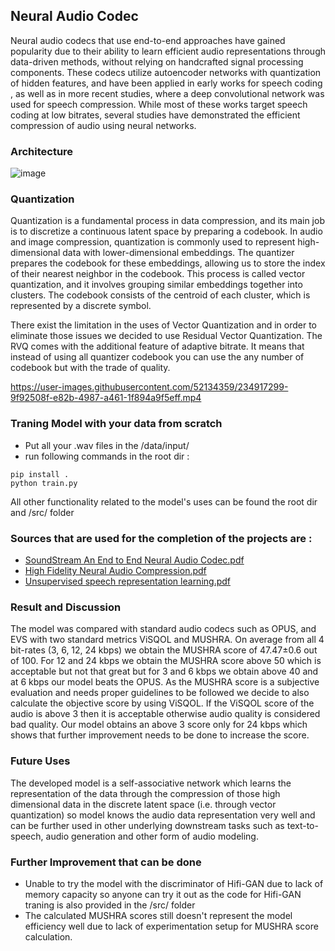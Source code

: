 ## Neural Audio Codec
Neural audio codecs that use end-to-end approaches have gained popularity due to their
ability to learn efficient audio representations through data-driven methods, without relying
on handcrafted signal processing components. These codecs utilize autoencoder networks
with quantization of hidden features, and have been applied in early works for speech coding
, as well as in more recent studies, where a deep convolutional network was used for
speech compression. While most of these works target speech coding at low bitrates,
several studies have demonstrated the efficient compression of audio using neural networks.

### Architecture
![image](https://user-images.githubusercontent.com/52134359/234917869-ae54487f-12fb-491a-8a14-48cec4d00aee.png)

### Quantization
Quantization is a fundamental process in data compression, and its main job is to discretize a continuous latent space by preparing a codebook. In audio and image compression,
quantization is commonly used to represent high-dimensional data with lower-dimensional
embeddings. The quantizer prepares the codebook for these 
embeddings, allowing us to store
the index of their nearest neighbor in the codebook. This process is called vector quantization, and it involves grouping similar embeddings together into clusters. The codebook
consists of the centroid of each cluster, which is represented by a discrete symbol.

There exist the limitation in the uses of Vector Quantization and in order to eliminate those issues we decided to use Residual Vector Quantization. The RVQ comes with the additional feature of adaptive bitrate. It means that
instead of using all quantizer codebook you can use the any number of codebook but with the trade of quality.

https://user-images.githubusercontent.com/52134359/234917299-9f92508f-e82b-4987-a461-1f894a9f5eff.mp4

### Traning Model with your data from scratch
* Put all your .wav files in the /data/input/
* run following commands in the root dir :
```
pip install .
python train.py
```

All other functionality related to the model's uses can be found the root dir and /src/ folder

### Sources that are used for the completion of the projects are :
* [SoundStream An End to End Neural Audio Codec.pdf](https://github.com/AchyutBurlakoti/Neural-Audio-Compression/files/11345797/SoundStream.An.End.to.End.Neural.Audio.Codec.pdf)
* [High Fidelity Neural Audio Compression.pdf](https://github.com/AchyutBurlakoti/Neural-Audio-Compression/files/11345808/High.Fidelity.Neural.Audio.Compression.pdf)
* [Unsupervised speech representation learning.pdf](https://github.com/AchyutBurlakoti/Neural-Audio-Compression/files/11345811/Unsupervised.speech.representation.learning.pdf)

### Result and Discussion

The model was compared with standard audio codecs such as OPUS, and EVS with two
standard metrics ViSQOL and MUSHRA.
On average from all 4 bit-rates (3, 6, 12, 24 kbps) we obtain the MUSHRA score of 47.47±0.6
out of 100. For 12 and 24 kbps we obtain the MUSHRA score above 50 which is acceptable
but not that great but for 3 and 6 kbps we obtain above 40 and at 6 kbps our model beats
the OPUS. As the MUSHRA score is a subjective evaluation and needs proper guidelines to
be followed we decide to also calculate the objective score by using ViSQOL. If the ViSQOL
score of the audio is above 3 then it is acceptable otherwise audio quality is considered bad
quality. Our model obtains an above 3 score only for 24 kbps which shows that further
improvement needs to be done to increase the score.

### Future Uses

The developed model is a self-associative network which learns the representation of the data through the compression of those high dimensional data in the discrete latent space (i.e. through vector quantization) so model knows
the audio data representation very well and can be further used in other underlying downstream tasks such as text-to-speech, audio generation and other form of audio modeling.

### Further Improvement that can be done
* Unable to try the model with the discriminator of Hifi-GAN due to lack of memory capacity so anyone can try it out as the code for Hifi-GAN traning is also provided in the /src/ folder
* The calculated MUSHRA scores still doesn't represent the model efficiency well due to lack of experimentation setup for MUSHRA score calculation.

